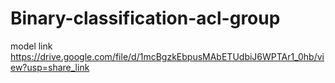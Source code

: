# Binary-classification-acl-group

model link https://drive.google.com/file/d/1mcBgzkEbpusMAbETUdbiJ6WPTAr1_0hb/view?usp=share_link
